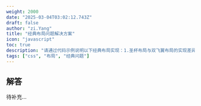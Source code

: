 ```yaml
---
weight: 2000
date: "2025-03-04T03:02:12.743Z"
draft: false
author: "zi.Yang"
title: "经典布局问题解决方案"
icon: "javascript"
toc: true
description: "请通过代码示例说明以下经典布局实现：1.圣杯布局与双飞翼布局的实现差异 2.水平垂直居中的5种方案对比 3.1px细线问题的设备像素比（DPR）解决方案 4.基于padding-top百分比的自适应正方形实现。"
tags: ["css", "布局", "经典问题"]
---
```


## 解答

待补充...
